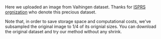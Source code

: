 Here we uploaded an image from Vaihingen dataset. Thanks for [ISPRS orgnization](http://www2.isprs.org/commissions/comm3/wg4/2d-sem-label-vaihingen.html) 
who denote this precious dataset. 

Note that, in order to save storage space and computational costs, we've subsampled the original image to 1/4 of its orignial sizes. You can download the original
dataset and try our method without any shrink.
